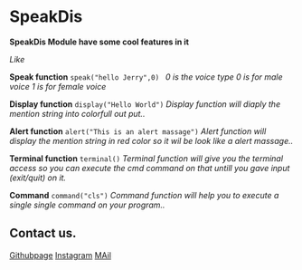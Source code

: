 # SpeakDis
**SpeakDis Module have some cool features in it**

*Like*

**Speak function**
```speak("hello Jerry",0) ```
*0 is the voice type*
*0 is for male voice*
*1 is for female voice*

**Display function**
```display("Hello World")```
*Display function will diaply the mention string into colorfull out put..*

**Alert function**
```alert("This is an alert massage")```
*Alert function will display the mention string in red color so it wil be look like a alert massage..*

**Terminal function**
```terminal()```
*Terminal function will give you the terminal access so you can execute the cmd command on that untill you gave input (exit/quit) on it.*

**Command**
```command("cls")```
*Command function will help you to execute a single single command on your program..*

## Contact us.
[Githubpage](https://github.com/Jerry4539/)
[Instagram](https://www.instagram.com/xhacking_official/)
[MAil](shanayaagraval@gmail.com)



